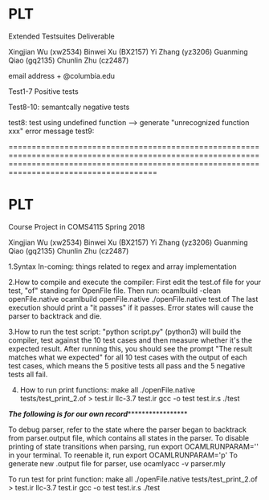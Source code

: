 # PLT
Extended Testsuites Deliverable

Xingjian Wu (xw2534)
Binwei Xu (BX2157)
Yi Zhang (yz3206)
Guanming Qiao (gq2135)
Chunlin Zhu (cz2487)

email address + @columbia.edu


Test1-7 Positive tests

Test8-10: semantcally negative tests

test8: test using undefined function --> generate "unrecognized function xxx" error message
test9:


==================================================================================================================================================================================================

# PLT
Course Project in COMS4115 Spring 2018


Xingjian Wu (xw2534)
Binwei Xu (BX2157)
Yi Zhang (yz3206)
Guanming Qiao (gq2135)
Chunlin Zhu (cz2487)


1.Syntax In-coming:
things related to regex and array implementation


2.How to compile and execute the compiler:
First edit the test.of file for your test, "of" standing for OpenFile file.
Then run:
ocamlbuild -clean openFile.native
ocamlbuild openFile.native
./openFile.native test.of
The last execution should print a "it passes" if it passes.
Error states will cause the parser to backtrack and die.


3.How to run the test script:
"python script.py" (python3) will build the compiler, test against the 10 test cases and then measure whether it's the
expected result. After running this, you should see the prompt "The result matches what we expected" for all 10 test cases with the output of each test cases, which means the 5 positive tests all pass and the 5 negative tests all fail.


4. How to run print functions:
make all
./openFile.native tests/test_print_2.of > test.ir
llc-3.7 test.ir
gcc -o test test.ir.s
./test





***************The following is for our own record********************************

To debug parser, refer to the state where the parser began to backtrack from parser.output file, which contains all states in the parser.
To disable printing of state transitions when parsing, run
export OCAMLRUNPARAM='' in your terminal.
To reenable it, run
export OCAMLRUNPARAM='p'
To generate new .output file for parser, use ocamlyacc -v parser.mly

To run test for print function:
make all
./openFile.native tests/test_print_2.of > test.ir
llc-3.7 test.ir
gcc -o test test.ir.s
./test

